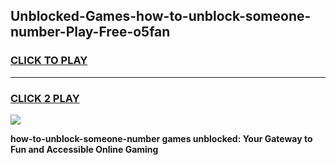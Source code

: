 
## Unblocked-Games-how-to-unblock-someone-number-Play-Free-o5fan
<h3>
<a href="https://premium76.site?title=how-to-unblock-someone-number&ref=23A">CLICK TO PLAY</a></h3>
<hr>

<h3>
<a href="https://premium76.site?title=how-to-unblock-someone-number&ref=23A">CLICK 2 PLAY</a>
  
</h3>

<a href="https://premium76.site?title=how-to-unblock-someone-number&ref=23A"><img src="https://clearcache.store/games.png"></a>


**how-to-unblock-someone-number games unblocked: Your Gateway to Fun and Accessible Online Gaming**
